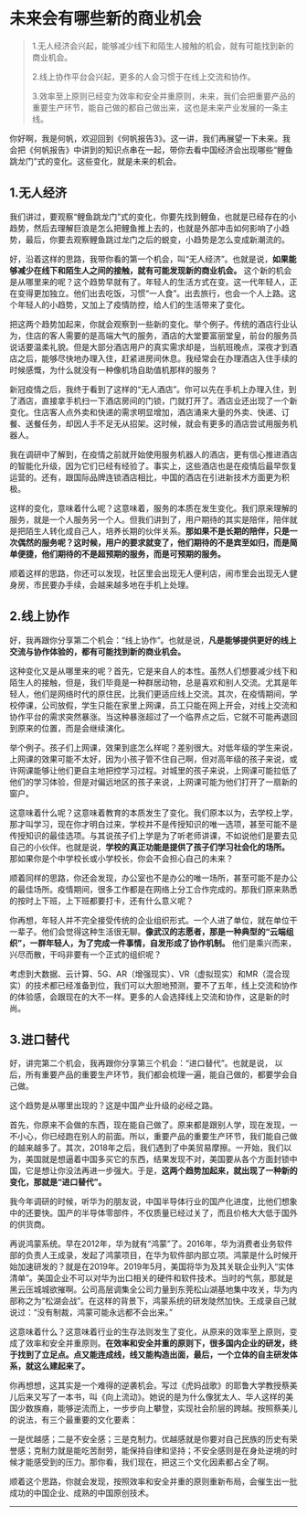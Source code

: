 # 未来会有哪些新的商业机会

> 1.无人经济会兴起，能够减少线下和陌生人接触的机会，就有可能找到新的商业机会。
>
> 2.线上协作平台会兴起，更多的人会习惯于在线上交流和协作。
>
> 3.效率至上原则已经变为效率和安全并重原则，未来，我们会把重要产品的重要生产环节，能自己做的都自己做出来，这也是未来产业发展的一条主线。

你好啊，我是何帆，欢迎回到《何帆报告3》。这一讲，我们再展望一下未来。我会把《何帆报告》中讲到的知识点串在一起，带你去看中国经济会出现哪些“鲤鱼跳龙门”式的变化。这些变化，就是未来的机会。

## 1.无人经济

我们讲过，要观察“鲤鱼跳龙门”式的变化，你要先找到鲤鱼，也就是已经存在的小趋势，然后去理解巨浪是怎么把鲤鱼推上去的，也就是外部冲击如何影响了小趋势，最后，你要去观察鲤鱼跳过龙门之后的蜕变，小趋势是怎么变成新潮流的。

好，沿着这样的思路，我带你看的第一个机会，叫“无人经济”。也就是说，**如果能够减少在线下和陌生人之间的接触，就有可能发现新的商业机会。** 这个新的机会是从哪里来的呢？这个趋势早就有了。年轻人的生活方式在变。这一代年轻人，正在变得更加独立。他们出去吃饭，习惯“一人食”。出去旅行，也会一个人上路。这个年轻人的小趋势，又加上了疫情防控，给人们的生活带来了变化。

把这两个趋势加起来，你就会观察到一些新的变化。举个例子。传统的酒店行业认为，住店的客人需要的是高端大气的服务，酒店的大堂要富丽堂皇，前台的服务员说话要温柔礼貌。但是大部分酒店用户的真实需求却是，当航班晚点，深夜才到酒店之后，能够尽快地办理入住，赶紧进房间休息。我经常会在办理酒店入住手续的时候感慨，为什么就没有一种像机场自助值机那样的服务？

新冠疫情之后，我终于看到了这样的“无人酒店”。你可以先在手机上办理入住，到了酒店，直接拿手机扫一下酒店房间的门锁，门就打开了。酒店业还出现了一个新变化。住店客人点外卖和快递的需求明显增加，酒店涌来大量的外卖、快递、订餐、送餐任务，却因人手不足无从招架。这时候，就会有更多的酒店尝试用服务机器人。

我在调研中了解到，在疫情之前就开始使用服务机器人的酒店，更有信心推进酒店的智能化升级，因为它们已经有经验了。事实上，这些酒店也是在疫情后最早恢复运营的。还有，跟国际品牌连锁酒店相比，中国的酒店在引进新技术方面更为积极。

这样的变化，意味着什么呢？这意味着，服务的本质在发生变化。我们原来理解的服务，就是一个人服务另一个人。但我们讲到了，用户期待的其实是陪伴，陪伴就是把陌生人转化成自己人，培养长期的伙伴关系。**那如果不是长期的陪伴，只是一次偶然的服务呢？这时候，用户的要求就变了，他们期待的不是宾至如归，而是简单便捷，他们期待的不是超预期的服务，而是可预期的服务。**

顺着这样的思路，你还可以发现，社区里会出现无人便利店，闹市里会出现无人健身房，市民要办手续，会越来越多地在手机上处理。

## 2.线上协作

好，我再跟你分享第二个机会：“线上协作”。也就是说，**凡是能够提供更好的线上交流与协作体验的，都有可能找到新的商业机会。**

这种变化又是从哪里来的呢？首先，它是来自人的本性。虽然人们想要减少线下和陌生人的接触，但是，我们毕竟是一种群居动物，总是喜欢和别人交流。尤其是年轻人，他们是网络时代的原住民，比我们更适应线上交流。其次，在疫情期间，学校停课，公司放假，学生只能在家里上网课，员工只能在网上开会，对线上交流和协作平台的需求突然暴涨。当这种暴涨超过了一个临界点之后，它就不可能再退回到原来的位置，而是会继续演化。

举个例子。孩子们上网课，效果到底怎么样呢？差别很大。对低年级的学生来说，上网课的效果可能不太好，因为小孩子管不住自己啊，但对高年级的孩子来说，或许网课能够让他们更自主地把控学习过程。对城里的孩子来说，上网课可能拉低了他们的学习体验，但是对偏远地区的孩子来说，上网课可能为他们打开了一扇新的窗户。

这意味着什么呢？这意味着教育的本质发生了变化。我们原本以为，去学校上学，那才叫学习，现在你才明白过来，学校并不是传授知识的唯一选项，甚至可能不是传授知识的最佳选项。与其说孩子们上学是为了听老师讲课，不如说他们是要去见自己的小伙伴。也就是说，**学校的真正功能是提供了孩子们学习社会化的场所。**
那如果你是个中学校长或小学校长，你会不会担心自己的未来？

顺着同样的思路，你还会发现，办公室也不是办公的唯一场所，甚至可能不是办公的最佳场所。疫情期间，很多工作都是在网络上分工合作完成的。那我们原来熟悉的按时上下班，上下班都要打卡，还有什么意义呢？

你再想，年轻人并不完全接受传统的企业组织形式。一个人进了单位，就在单位干一辈子。他们会觉得这种生活很无聊。**像武汉的志愿者，那是一种典型的“云端组织”，一群年轻人，为了完成一件事情，自发形成了协作机制。** 他们是乘兴而来，兴尽而散，干吗非要有一个正式的组织呢？

考虑到大数据、云计算、5G、AR（增强现实）、VR（虚拟现实）和MR（混合现实）的技术都已经准备到位，我们可以大胆地预测，要不了五年，线上交流和协作的体验感，会跟现在的大不一样。更多的人会选择线上交流和协作，这是新的时尚。

## 3.进口替代

好，讲完第二个机会，我再跟你分享第三个机会：“进口替代”。也就是说，
以后，所有重要产品的重要生产环节，我们都会梳理一遍，能自己做的，都要学会自己做。

这个趋势是从哪里出现的？这是中国产业升级的必经之路。

首先，你原来不会做的东西，现在能自己做了。原来都是跟别人学，现在发现，一不小心，你已经跑在别人的前面。所以，重要产品的重要生产环节，我们能自己做的越来越多了。其次，2018年之后，我们遇到了中美贸易摩擦。一开始，我们以为，美国就是想逼着中国多买它的东西，结果发现不对，美国要从各个方面封锁中国，它是想让你没法再进一步强大。于是，**这两个趋势加起来，就出现了一种新的变化，那就是“进口替代”。**

我今年调研的时候，听华为的朋友说，中国半导体行业的国产化进度，比他们想象中的还要快。国产的半导体零部件，不仅质量已经过关了，而且价格大大低于国外的供货商。

再说鸿蒙系统。早在2012年，华为就有“鸿蒙”了。2016年，华为消费者业务软件部的负责人王成录，发起了鸿蒙项目，在华为软件部内部立项。鸿蒙是什么时候开始加速研发的？就是在2019年。2019年5月，美国将华为及其关联企业列入“实体清单”。美国企业不可以对华为出口相关的硬件和软件技术。当时的气氛，那就是黑云压城城欲摧啊。公司高层调集全公司力量到东莞松山湖基地集中攻关，华为内部称之为“松湖会战”。在这样的背景下，鸿蒙系统的研发陡然加快。王成录自己就说过：“没有制裁，鸿蒙可能永远都不会出来。”

这意味着什么？这意味着行业的生存法则发生了变化，从原来的效率至上原则，变成了效率和安全并重原则。**在效率和安全并重的原则下，很多国内企业的研发，终于找到了立足点。点又能连成线，线又能构造出面，最后，一个立体的自主研发体系，就这么建起来了。**

你再想想，这其实是一个难得的逆袭机会。写过《虎妈战歌》的耶鲁大学教授蔡美儿后来又写了一本书，叫《向上流动》。她说的是为什么像犹太人、华人这样的美国少数族裔，能够逆流而上，一步步向上攀登，实现社会阶层的跨越。按照蔡美儿的说法，有三个最重要的文化要素：

一是优越感；二是不安全感；三是克制力。优越感就是你要对自己民族的历史有荣誉感；克制力就是能吃苦耐劳，能保持自律和坚持；不安全感则是在身处逆境的时候才能感受到的压力。那你看，我们现在，把这三个文化因素都占全了啊。

顺着这个思路，你就会发现，按照效率和安全并重的原则重新布局，会催生出一批成功的中国企业、成熟的中国原创技术。

---
